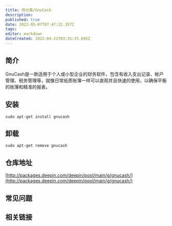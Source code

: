 ```yaml
---
title: 待分类/GnuCash
description: 
published: true
date: 2022-05-07T07:47:22.357Z
tags: 
editor: markdown
dateCreated: 2022-04-21T03:35:35.695Z
---
```


## 简介

GnuCash是一款适用于个人或小型企业的财务软件，包含有收入支出记录、帐户管理、税务管理等，就像日常纸质账簿一样可以直观并且快速的使用，以确保平衡的账簿和精准的报表。

## 安装

`sudo apt-get install gnucash`

## 卸载

`sudo apt-get remove gnucash`

## 仓库地址

[http://packages.deepin.com/deepin/pool/main/g/gnucash/](http://packages.deepin.com/deepin/pool/main/g/gnucash/)


## 常见问题


## 相关链接